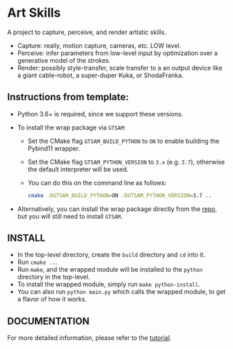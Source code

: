 # Art Skills

A project to capture, perceive, and render artistic skills.

- Capture: really, motion capture, cameras, etc. LOW level.
- Perceive: infer parameters from low-level input by optimization over a generative model of the strokes.
- Render: possibly style-transfer, scale transfer to a an output device like a giant cable-robot, a super-duper Kuka, or ShodaFranka.

## Instructions from template:

- Python 3.6+ is required, since we support these versions.
- To install the wrap package via `GTSAM`:

  - Set the CMake flag `GTSAM_BUILD_PYTHON` to `ON` to enable building the Pybind11 wrapper.
  - Set the CMake flag `GTSAM_PYTHON_VERSION` to `3.x` (e.g. `3.7`), otherwise the default interpreter will be used.
  - You can do this on the command line as follows:

    ```sh
    cmake -DGTSAM_BUILD_PYTHON=ON -DGTSAM_PYTHON_VERSION=3.7 ..
    ```
- Alternatively, you can install the wrap package directly from the [repo](https://github.com/borglab/wrap), but you will still need to install `GTSAM`.

## INSTALL

- In the top-level directory, create the `build` directory and `cd` into it.
- Run `cmake ..`.
- Run `make`, and the wrapped module will be installed to the `python` directory in the top-level.
- To install the wrapped module, simply run `make python-install`.
- You can also run `python main.py` which calls the wrapped module, to get a flavor of how it works.

## DOCUMENTATION

For more detailed information, please refer to the [tutorial](TUTORIAL.md).
